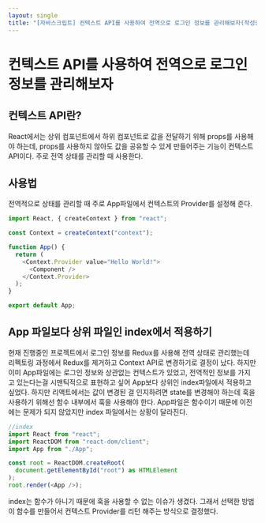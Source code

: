 ```yaml
---
layout: single
title: "[자바스크립트] 컨텍스트 API를 사용하여 전역으로 로그인 정보를 관리해보자(작성중)"
---
```


# 컨텍스트 API를 사용하여 전역으로 로그인 정보를 관리해보자

## 컨텍스트 API란?

React에서는 상위 컴포넌트에서 하위 컴포넌트로 값을 전달하기 위해 props를 사용해야 하는데, props를 사용하지 않아도 값을 공유할 수 있게 만들어주는 기능이 컨텍스트 API이다. 주로 전역 상태를 관리할 때 사용한다.

## 사용법

전역적으로 상태를 관리할 때 주로 App파일에서 컨텍스트의 Provider를 설정해 준다.

```js
import React, { createContext } from "react";

const Context = createContext("context");

function App() {
  return (
    <Context.Provider value="Hello World!">
      <Component />
    </Context.Provider>
  );
}

export default App;
```

## App 파일보다 상위 파일인 index에서 적용하기

현재 진행중인 프로젝트에서 로그인 정보를 Redux를 사용해 전역 상태로 관리했는데 리펙토링 과정에서 Redux를 제거하고 Context API로 변경하기로 결정이 났다. 하지만 이미 App파일에는 로그인 정보와 상관없는 컨텍스트가 있었고, 전역적인 정보를 가지고 있는다는걸 시맨틱적으로 표현하고 싶어 App보다 상위인 index파일에서 적용하고 싶었다.
하지만 리액트에서는 값이 변경된 걸 인지하려면 state를 변경해야 하는데 훅을 사용하기 위해선 함수 내부에서 훅을 사용해야 한다. App파일은 함수이기 때문에 이전에는 문제가 되지 않았지만 index 파일에서는 상황이 달라진다.

```js
//index
import React from "react";
import ReactDOM from "react-dom/client";
import App from "./App";

const root = ReactDOM.createRoot(
  document.getElementById("root") as HTMLElement
);
root.render(<App />);
```

index는 함수가 아니기 때문에 훅을 사용할 수 없는 이슈가 생겼다.
그래서 선택한 방법이 함수를 만들어서 컨텍스트 Provider를 리턴 해주는 방식으로 결정했다.
